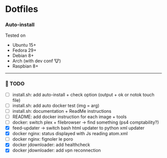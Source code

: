 # Dotfiles

### Auto-install
Tested on
* Ubuntu 15+
* Fedora 29+
* Debian 8+
* Arch (with dev conf 🐮)
* Raspbian 8+

---

### 📝 TODO
- [ ] install.sh: add auto-install + check option (output + ok or notok touch file)
- [ ] install.sh: add auto docker test (img = arg)
- [ ] install.sh: documentation + ReadMe instructions
- [ ] README: add docker instruction for each image + tools
- [ ] docker: switch plex + filebrowser -\> find something (ps4 comptability?)
- [x] feed-updater -> switch bash html updater to python xml updater
- [x] docker nginx: status displayed with Js reading atom.xml
- [ ] docker nginx: fignoler le poro
- [x] docker jdownloader: add healthcheck
- [x] docker jdownloader: add vpn reconnection
